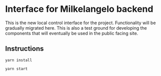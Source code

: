 # Interface for Milkelangelo backend

This is the new local control interface for the project. Functionality will be
gradually migrated here. This is also a test ground for developing the components
that will eventually be used in the public facing site.

## Instructions

`yarn install`

`yarn start`